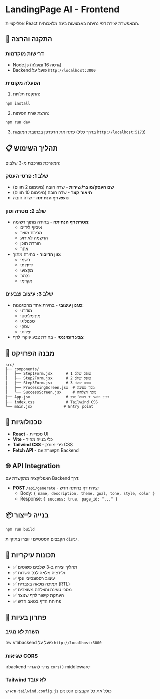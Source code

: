# LandingPage AI - Frontend

אפליקציית React המאפשרת יצירת דפי נחיתה באמצעות בינה מלאכותית.

## 🚀 התקנה והרצה

### דרישות מוקדמות
- Node.js (גרסה 16 ומעלה)
- Backend פועל על `http://localhost:3000`

### הפעלה מקומית

1. התקנת תלויות:
```bash
npm install
```

2. הרצת שרת הפיתוח:
```bash
npm run dev
```

3. פתח את הדפדפן בכתובת המוצגת (בדרך כלל `http://localhost:5173`)

## 📋 תהליך השימוש

המערכת מורכבת מ-3 שלבים:

### שלב 1: פרטי העסק
- **שם העסק/מוצר/שירות** - שדה חובה (מינימום 2 תווים)
- **תיאור קצר** - שדה חובה (מינימום 10 תווים)
- **נושא דף הנחיתה** - שדה חובה

### שלב 2: מטרה וטון
- **מטרת דף הנחיתה** - בחירה מתוך רשימה:
  - איסוף לידים
  - מכירת מוצר
  - הרשמה לאירוע
  - הורדת תוכן
  - אחר
- **טון הדיבור** - בחירה מתוך:
  - רשמי
  - ידידותי
  - מקצועי
  - נלהב
  - אקדמי

### שלב 3: עיצוב וצבעים
- **סגנון עיצובי** - בחירת אחד מהסגנונות:
  - מודרני
  - מינימליסטי
  - טכנולוגי
  - עסקי
  - יצירתי
- **צבע דומיננטי** - בחירת צבע עיקרי לדף

## 🎨 מבנה הפרויקט

```
src/
├── components/
│   ├── Step1Form.jsx      # טופס שלב 1
│   ├── Step2Form.jsx      # טופס שלב 2
│   ├── Step3Form.jsx      # טופס שלב 3
│   ├── ProcessingScreen.jsx  # מסך טעינה
│   └── SuccessScreen.jsx     # מסך הצלחה
├── App.jsx                # רכיב ראשי + ניהול מצב
├── index.css              # Tailwind CSS
└── main.jsx              # Entry point
```

## 🔧 טכנולוגיות

- **React** - ספריית UI
- **Vite** - כלי בנייה מהיר
- **Tailwind CSS** - פריימוורק CSS
- **Fetch API** - תקשורת עם Backend

## 🌐 API Integration

האפליקציה מתקשרת עם Backend דרך:

- **POST** `/api/generate` - יצירת דף נחיתה חדש
  - Body: `{ name, description, theme, goal, tone, style, color }`
  - Response: `{ success: true, page_id: "..." }`

## 📦 בנייה לייצור

```bash
npm run build
```

הקבצים הסטטיים ייווצרו בתיקיית `dist/`.

## 🎯 תכונות עיקריות

- ✅ תהליך יצירה ב-3 שלבים פשוטים
- ✅ ולידציה מלאה לכל השדות
- ✅ עיצוב רספונסיבי ונקי
- ✅ תמיכה מלאה בעברית (RTL)
- ✅ מסכי טעינה והצלחה מעוצבים
- ✅ העתקת קישור לדף שנוצר
- ✅ פתיחת הדף בטאב חדש

## 🐛 פתרון בעיות

### השרת לא מגיב
ודא שהbackend פועל על `http://localhost:3000`

### שגיאות CORS
הbackend צריך להגדיר `cors()` middleware

### Tailwind לא עובד
ודא ש-`tailwind.config.js` כולל את כל הקבצים הנכונים
